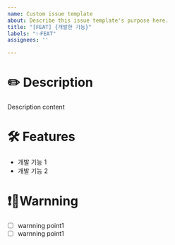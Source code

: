 ```yaml
---
name: Custom issue template
about: Describe this issue template's purpose here.
title: "[FEAT] {개발한 기능}"
labels: "✨FEAT"
assignees: ''

---
```


# ✏️ Description
Description content

# 🛠 Features
- 개발 기능 1
- 개발 기능 2

# ❗️Warnning
- [ ] warnning point1
- [ ] warnning point1

